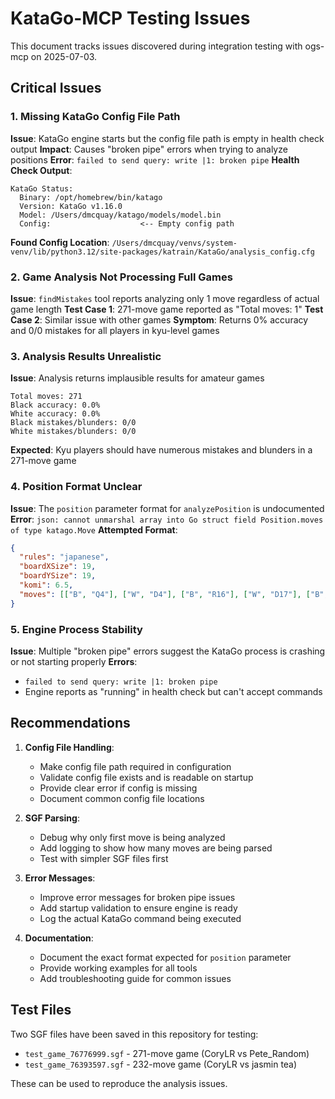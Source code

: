 # KataGo-MCP Testing Issues

This document tracks issues discovered during integration testing with ogs-mcp on 2025-07-03.

## Critical Issues

### 1. Missing KataGo Config File Path
**Issue**: KataGo engine starts but the config file path is empty in health check output
**Impact**: Causes "broken pipe" errors when trying to analyze positions
**Error**: `failed to send query: write |1: broken pipe`
**Health Check Output**:
```
KataGo Status:
  Binary: /opt/homebrew/bin/katago
  Version: KataGo v1.16.0
  Model: /Users/dmcquay/katago/models/model.bin
  Config:                    <-- Empty config path
```
**Found Config Location**: `/Users/dmcquay/venvs/system-venv/lib/python3.12/site-packages/katrain/KataGo/analysis_config.cfg`

### 2. Game Analysis Not Processing Full Games
**Issue**: `findMistakes` tool reports analyzing only 1 move regardless of actual game length
**Test Case 1**: 271-move game reported as "Total moves: 1"
**Test Case 2**: Similar issue with other games
**Symptom**: Returns 0% accuracy and 0/0 mistakes for all players in kyu-level games

### 3. Analysis Results Unrealistic
**Issue**: Analysis returns implausible results for amateur games
```
Total moves: 271
Black accuracy: 0.0%
White accuracy: 0.0%
Black mistakes/blunders: 0/0
White mistakes/blunders: 0/0
```
**Expected**: Kyu players should have numerous mistakes and blunders in a 271-move game

### 4. Position Format Unclear
**Issue**: The `position` parameter format for `analyzePosition` is undocumented
**Error**: `json: cannot unmarshal array into Go struct field Position.moves of type katago.Move`
**Attempted Format**:
```json
{
  "rules": "japanese",
  "boardXSize": 19,
  "boardYSize": 19,
  "komi": 6.5,
  "moves": [["B", "Q4"], ["W", "D4"], ["B", "R16"], ["W", "D17"], ["B", "P17"]]
}
```

### 5. Engine Process Stability
**Issue**: Multiple "broken pipe" errors suggest the KataGo process is crashing or not starting properly
**Errors**:
- `failed to send query: write |1: broken pipe`
- Engine reports as "running" in health check but can't accept commands

## Recommendations

1. **Config File Handling**:
   - Make config file path required in configuration
   - Validate config file exists and is readable on startup
   - Provide clear error if config is missing
   - Document common config file locations

2. **SGF Parsing**:
   - Debug why only first move is being analyzed
   - Add logging to show how many moves are being parsed
   - Test with simpler SGF files first

3. **Error Messages**:
   - Improve error messages for broken pipe issues
   - Add startup validation to ensure engine is ready
   - Log the actual KataGo command being executed

4. **Documentation**:
   - Document the exact format expected for `position` parameter
   - Provide working examples for all tools
   - Add troubleshooting guide for common issues

## Test Files

Two SGF files have been saved in this repository for testing:
- `test_game_76776999.sgf` - 271-move game (CoryLR vs Pete_Random)
- `test_game_76393597.sgf` - 232-move game (CoryLR vs jasmin tea)

These can be used to reproduce the analysis issues.